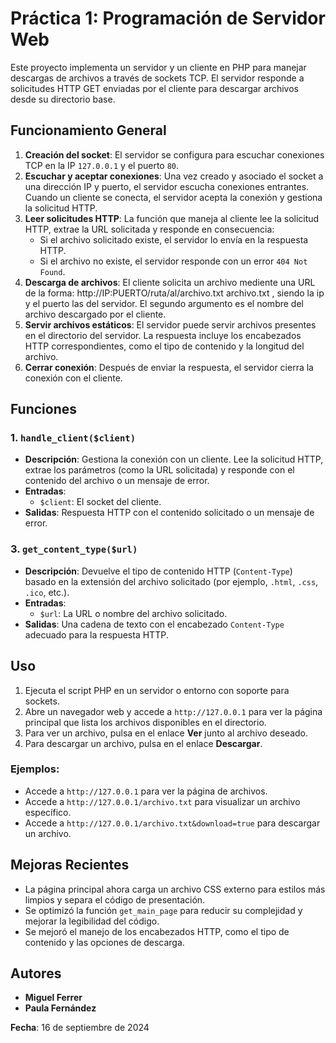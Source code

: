 # Práctica 1: Programación de Servidor Web
Este proyecto implementa un servidor y un cliente en PHP para manejar descargas de archivos a través de sockets TCP. El servidor responde a solicitudes HTTP GET enviadas por el cliente para descargar archivos desde su directorio base.

## Funcionamiento General

1. **Creación del socket**: El servidor se configura para escuchar conexiones TCP en la IP `127.0.0.1` y el puerto `80`.
2. **Escuchar y aceptar conexiones**: Una vez creado y asociado el socket a una dirección IP y puerto, el servidor escucha conexiones entrantes. Cuando un cliente se conecta, el servidor acepta la conexión y gestiona la solicitud HTTP.
3. **Leer solicitudes HTTP**: La función que maneja al cliente lee la solicitud HTTP, extrae la URL solicitada y responde en consecuencia:
   - Si el archivo solicitado existe, el servidor lo envía en la respuesta HTTP.
   - Si el archivo no existe, el servidor responde con un error `404 Not Found`.
4. **Descarga de archivos**: El cliente solicita un archivo mediente una URL de la forma:  http://IP:PUERTO/ruta/al/archivo.txt archivo.txt , siendo la ip y el puerto las del servidor. El segundo argumento es el nombre del archivo descargado por el cliente.
5. **Servir archivos estáticos**: El servidor puede servir archivos presentes en el directorio del servidor. La respuesta incluye los encabezados HTTP correspondientes, como el tipo de contenido y la longitud del archivo.
6. **Cerrar conexión**: Después de enviar la respuesta, el servidor cierra la conexión con el cliente.

## Funciones

### 1. `handle_client($client)`

- **Descripción**: Gestiona la conexión con un cliente. Lee la solicitud HTTP, extrae los parámetros (como la URL solicitada) y responde con el contenido del archivo o un mensaje de error.
- **Entradas**:
  - `$client`: El socket del cliente.
- **Salidas**: Respuesta HTTP con el contenido solicitado o un mensaje de error.


### 3. `get_content_type($url)`

- **Descripción**: Devuelve el tipo de contenido HTTP (`Content-Type`) basado en la extensión del archivo solicitado (por ejemplo, `.html`, `.css`, `.ico`, etc.).
- **Entradas**:
  - `$url`: La URL o nombre del archivo solicitado.
- **Salidas**: Una cadena de texto con el encabezado `Content-Type` adecuado para la respuesta HTTP.

## Uso

1. Ejecuta el script PHP en un servidor o entorno con soporte para sockets.
2. Abre un navegador web y accede a `http://127.0.0.1` para ver la página principal que lista los archivos disponibles en el directorio.
3. Para ver un archivo, pulsa en el enlace **Ver** junto al archivo deseado.
4. Para descargar un archivo, pulsa en el enlace **Descargar**.

### Ejemplos:

- Accede a `http://127.0.0.1` para ver la página de archivos.
- Accede a `http://127.0.0.1/archivo.txt` para visualizar un archivo específico.
- Accede a `http://127.0.0.1/archivo.txt&download=true` para descargar un archivo.

## Mejoras Recientes

- La página principal ahora carga un archivo CSS externo para estilos más limpios y separa el código de presentación.
- Se optimizó la función `get_main_page` para reducir su complejidad y mejorar la legibilidad del código.
- Se mejoró el manejo de los encabezados HTTP, como el tipo de contenido y las opciones de descarga.

## Autores

- **Miguel Ferrer**
- **Paula Fernández**

**Fecha**: 16 de septiembre de 2024
